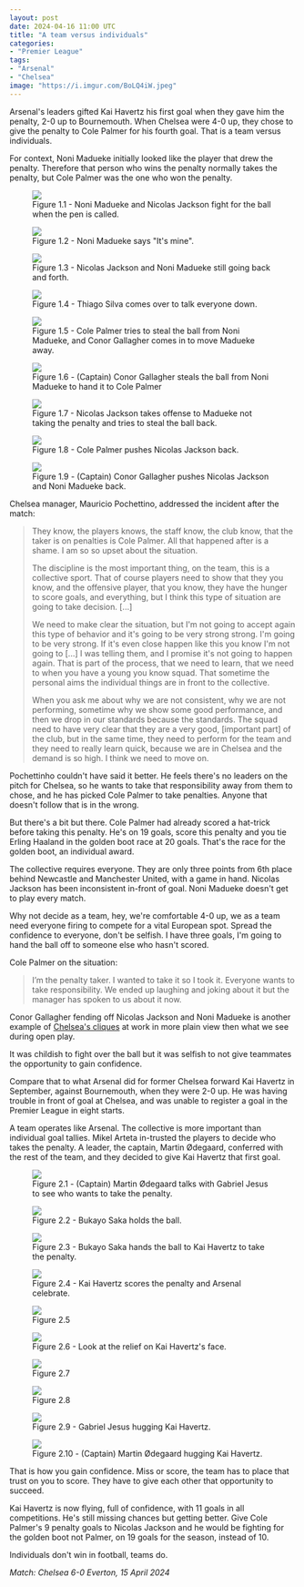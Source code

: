 ```yaml
---
layout: post
date: 2024-04-16 11:00 UTC
title: "A team versus individuals"
categories:
- "Premier League"
tags:
- "Arsenal"
- "Chelsea"
image: "https://i.imgur.com/BoLQ4iW.jpeg"
---
```


Arsenal's leaders gifted Kai Havertz his first goal when they gave him the penalty, 2-0 up to Bournemouth. When Chelsea were 4-0 up, they chose to give the penalty to Cole Palmer for his fourth goal. That is a team versus individuals.

<!---more--->

For context, Noni Madueke initially looked like the player that drew the penalty. Therefore that person who wins the penalty normally takes the penalty, but Cole Palmer was the one who won the penalty. 

<figure>
    <img src="https://i.imgur.com/pqDhAqs.jpeg">
    <figcaption>Figure 1.1 - Noni Madueke and Nicolas Jackson fight for the ball when the pen is called.</figcaption>
</figure> 

<figure>
    <img src="https://i.imgur.com/cOaRUYN.jpeg">
    <figcaption>Figure 1.2 - Noni Madueke says "It's mine".</figcaption>
</figure> 

<figure>
    <img src="https://i.imgur.com/xMU3WsW.jpeg">
    <figcaption>Figure 1.3 - Nicolas Jackson and Noni Madueke still going back and forth.</figcaption>
</figure> 

<figure>
    <img src="https://i.imgur.com/cKCg77B.jpeg">
    <figcaption>Figure 1.4 - Thiago Silva comes over to talk everyone down.</figcaption>
</figure> 

<figure>
    <img src="https://i.imgur.com/NVLO6Aw.jpeg">
    <figcaption>Figure 1.5 - Cole Palmer tries to steal the ball from Noni Madueke, and Conor Gallagher comes in to move Madueke away.</figcaption>
</figure> 

<figure>
    <img src="https://i.imgur.com/sMqInuv.jpeg">
    <figcaption>Figure 1.6 - (Captain) Conor Gallagher steals the ball from Noni Madueke to hand it to Cole Palmer</figcaption>
</figure> 

<figure>
    <img src="https://i.imgur.com/FzTmSdc.jpeg">
    <figcaption>Figure 1.7 - Nicolas Jackson takes offense to Madueke not taking the penalty and tries to steal the ball back.</figcaption>
</figure> 

<figure>
    <img src="https://i.imgur.com/0cw6B3E.jpeg">
    <figcaption>Figure 1.8 - Cole Palmer pushes Nicolas Jackson back.</figcaption>
</figure> 

<figure>
    <img src="https://i.imgur.com/ajMycIC.jpeg">
    <figcaption>Figure 1.9 - (Captain) Conor Gallagher pushes Nicolas Jackson and Noni Madueke back.</figcaption>
</figure> 

Chelsea manager, Mauricio Pochettino, addressed the incident after the match: 

> They know, the players knows, the staff know, the club know, that the taker is on penalties is Cole Palmer. All that happened after is a shame. I am so so upset about the situation. 
> 
> The discipline is the most important thing, on the team, this is a collective sport. That of course players need to show that they you know, and the offensive player, that you know, they have the hunger to score goals, and everything, but I think this type of situation are going to take decision. [...]
> 
> We need to make clear the situation, but I'm not going to accept again this type of behavior and it's going to be very strong strong. I'm going to be very strong. If it's even close happen like this you know I'm not going to [...] I was telling them, and I promise it's not going to happen again. That is part of the process, that we need to learn, that we need to when you have a young you know squad. That sometime the personal aims the individual things are in front to the collective.
> 
> When you ask me about why we are not consistent, why we are not performing, sometime why we show some good performance, and then we drop in our standards because the standards. The squad need to have very clear that they are a very good, [important part] of the club, but in the same time, they need to perform for the team and they need to really learn quick, because we are in Chelsea and the demand is so high. I think we need to move on.

Pochettinho couldn't have said it better. He feels there's no leaders on the pitch for Chelsea, so he wants to take that responsibility away from them to chose, and he has picked Cole Palmer to take penalties. Anyone that doesn't follow that is in the wrong.

But there's a bit but there. Cole Palmer had already scored a hat-trick before taking this penalty. He's on 19 goals, score this penalty and you tie Erling Haaland in the golden boot race at 20 goals. That's the race for the golden boot, an individual award. 

The collective requires everyone. They are only three points from 6th place behind Newcastle and Manchester United, with a game in hand. Nicolas Jackson has been inconsistent in-front of goal. Noni Madueke doesn't get to play every match.

Why not decide as a team, hey, we're comfortable 4-0 up, we as a team need everyone firing to compete for a vital European spot. Spread the confidence to everyone, don't be selfish. I have three goals, I'm going to hand the ball off to someone else who hasn't scored. 

Cole Palmer on the situation:

> I’m the penalty taker. I wanted to take it so I took it. Everyone wants to take responsibility. We ended up laughing and joking about it but the manager has spoken to us about it now.

Conor Gallagher fending off Nicolas Jackson and Noni Madueke is another example of [Chelsea's cliques](https://tacticsjournal.com/2024/04/05/chelseas-cliques/) at work in more plain view then what we see during open play. 

It was childish to fight over the ball but it was selfish to not give teammates the opportunity to gain confidence. 

Compare that to what Arsenal did for former Chelsea forward Kai Havertz in September, against Bournemouth, when they were 2-0 up. He was having trouble in front of goal at Chelsea, and was unable to register a goal in the Premier League in eight starts. 

A team operates like Arsenal. The collective is more important than individual goal tallies. Mikel Arteta in-trusted the players to decide who takes the penalty. A leader, the captain, Martin Ødegaard, conferred with the rest of the team, and they decided to give Kai Havertz that first goal. 

<figure>
    <img src="https://i.imgur.com/QXg3jJm.jpeg">
    <figcaption>Figure 2.1 - (Captain) Martin Ødegaard talks with Gabriel Jesus to see who wants to take the penalty.</figcaption>
</figure> 

<figure>
    <img src="https://i.imgur.com/Bd86bFU.jpeg">
    <figcaption>Figure 2.2 - Bukayo Saka holds the ball.</figcaption>
</figure> 

<figure>
    <img src="https://i.imgur.com/6Arz44w.jpeg">
    <figcaption>Figure 2.3 - Bukayo Saka hands the ball to Kai Havertz to take the penalty.</figcaption>
</figure> 

<figure>
    <img src="https://i.imgur.com/e3MBK38.jpeg">
    <figcaption>Figure 2.4 - Kai Havertz scores the penalty and Arsenal celebrate.</figcaption>
</figure> 

<figure>
    <img src="https://i.imgur.com/w98XO3K.jpeg">
    <figcaption> Figure 2.5 </figcaption>
</figure> 

<figure>
    <img src="https://i.imgur.com/qBTJw8H.jpeg">
    <figcaption>Figure 2.6 - Look at the relief on Kai Havertz's face.</figcaption>
</figure> 

<figure>
    <img src="https://i.imgur.com/gz8gGRo.jpeg">
    <figcaption>Figure 2.7</figcaption>
</figure> 

<figure>
    <img src="https://i.imgur.com/Xapd0Gf.jpeg">
    <figcaption>Figure 2.8 </figcaption>
</figure> 

<figure>
    <img src="https://i.imgur.com/4IjvepX.jpeg">
    <figcaption>Figure 2.9 - Gabriel Jesus hugging Kai Havertz.</figcaption>
</figure> 

<figure>
    <img src="https://i.imgur.com/5uvVMC6.jpeg">
    <figcaption>Figure 2.10 - (Captain) Martin Ødegaard hugging Kai Havertz. </figcaption>
</figure> 

That is how you gain confidence. Miss or score, the team has to place that trust on you to score. They have to give each other that opportunity to succeed.

Kai Havertz is now flying, full of confidence, with 11 goals in all competitions. He's still missing chances but getting better. Give Cole Palmer's 9 penalty goals to Nicolas Jackson and he would be fighting for the golden boot not Palmer, on 19 goals for the season, instead of 10.

Individuals don't win in football, teams do. 

*Match: Chelsea 6-0 Everton, 15 April 2024* 